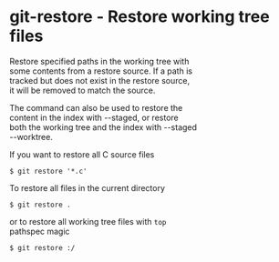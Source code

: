 # git-restore - Restore working tree files  

Restore specified paths in the working tree with  
some contents from a restore source. If a path is  
tracked but does not exist in the restore source,  
it will be removed to match the source.  

The command can also be used to restore the  
content in the index with --staged, or restore  
both the working tree and the index with --staged  
--worktree.  

If you want to restore all C source files  
```
$ git restore '*.c'
```
To restore all files in the current directory  
```
$ git restore .
```
or to restore all working tree files with `top`  
pathspec magic  
```
$ git restore :/
```
